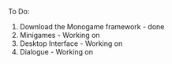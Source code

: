 To Do:
1. Download the Monogame framework - done
2. Minigames - Working on
3. Desktop Interface - Working on
4. Dialogue - Working on
